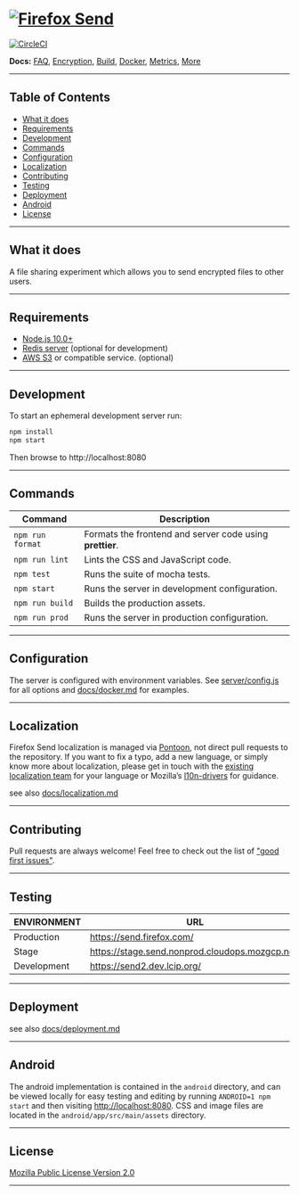 # [![Firefox Send](./assets/logo.svg)](https://send.firefox.com/)

[![CircleCI](https://img.shields.io/circleci/project/github/mozilla/send.svg)](https://circleci.com/gh/mozilla/send)

**Docs:** [FAQ](docs/faq.md), [Encryption](docs/encryption.md), [Build](docs/build.md), [Docker](docs/docker.md), [Metrics](docs/metrics.md), [More](docs/)

---

## Table of Contents

* [What it does](#what-it-does)
* [Requirements](#requirements)
* [Development](#development)
* [Commands](#commands)
* [Configuration](#configuration)
* [Localization](#localization)
* [Contributing](#contributing)
* [Testing](#testing)
* [Deployment](#deployment)
* [Android](#android)
* [License](#license)

---

## What it does

A file sharing experiment which allows you to send encrypted files to other users.

---

## Requirements

- [Node.js 10.0+](https://nodejs.org/)
- [Redis server](https://redis.io/) (optional for development)
- [AWS S3](https://aws.amazon.com/s3/) or compatible service. (optional)

---

## Development

To start an ephemeral development server run:

```sh
npm install
npm start
```

Then browse to http://localhost:8080

---

## Commands

| Command          | Description |
|------------------|-------------|
| `npm run format` | Formats the frontend and server code using **prettier**.
| `npm run lint`   | Lints the CSS and JavaScript code.
| `npm test`       | Runs the suite of mocha tests.
| `npm start`      | Runs the server in development configuration.
| `npm run build`  | Builds the production assets.
| `npm run prod`   | Runs the server in production configuration.

---

## Configuration

The server is configured with environment variables. See [server/config.js](server/config.js) for all options and [docs/docker.md](docs/docker.md) for examples.

---

## Localization

Firefox Send localization is managed via [Pontoon](https://pontoon.mozilla.org/projects/test-pilot-firefox-send/), not direct pull requests to the repository. If you want to fix a typo, add a new language, or simply know more about localization, please get in touch with the [existing localization team](https://pontoon.mozilla.org/teams/) for your language or Mozilla’s [l10n-drivers](https://wiki.mozilla.org/L10n:Mozilla_Team#Mozilla_Corporation) for guidance.

see also [docs/localization.md](docs/localization.md)

---

## Contributing

Pull requests are always welcome! Feel free to check out the list of ["good first issues"](https://github.com/mozilla/send/issues?q=is%3Aopen+is%3Aissue+label%3A%22good+first+issue%22).

---

## Testing

| ENVIRONMENT | URL
|-------------|-----
| Production  | <https://send.firefox.com/>
| Stage       | <https://stage.send.nonprod.cloudops.mozgcp.net/>
| Development | <https://send2.dev.lcip.org/>

---

## Deployment

see also [docs/deployment.md](docs/deployment.md)

---

## Android

The android implementation is contained in the `android` directory, and can be viewed locally for easy testing and editing by running `ANDROID=1 npm start` and then visiting <http://localhost:8080>. CSS and image files are located in the `android/app/src/main/assets` directory.

---

## License

[Mozilla Public License Version 2.0](LICENSE)

---
